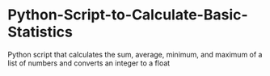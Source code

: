 # Python-Script-to-Calculate-Basic-Statistics
Python script that calculates the sum, average, minimum, and maximum of a list of numbers and converts an integer to a float
